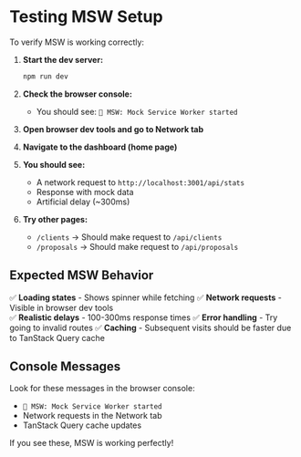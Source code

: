 # Testing MSW Setup

To verify MSW is working correctly:

1. **Start the dev server:**

   ```bash
   npm run dev
   ```

2. **Check the browser console:**
   - You should see: `🔧 MSW: Mock Service Worker started`

3. **Open browser dev tools and go to Network tab**

4. **Navigate to the dashboard (home page)**

5. **You should see:**
   - A network request to `http://localhost:3001/api/stats`
   - Response with mock data
   - Artificial delay (~300ms)

6. **Try other pages:**
   - `/clients` → Should make request to `/api/clients`
   - `/proposals` → Should make request to `/api/proposals`

## Expected MSW Behavior

✅ **Loading states** - Shows spinner while fetching
✅ **Network requests** - Visible in browser dev tools  
✅ **Realistic delays** - 100-300ms response times
✅ **Error handling** - Try going to invalid routes
✅ **Caching** - Subsequent visits should be faster due to TanStack Query cache

## Console Messages

Look for these messages in the browser console:

- `🔧 MSW: Mock Service Worker started`
- Network requests in the Network tab
- TanStack Query cache updates

If you see these, MSW is working perfectly!
